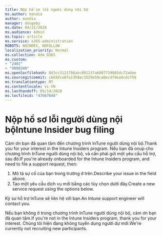 ```yaml
---
title: Nộp hồ sơ lỗi người dùng nội bộ
ms.author: mandia
author: mandia
manager: dougeby
ms.date: 04/21/2020
ms.audience: Admin
ms.topic: article
ms.service: o365-administration
ROBOTS: NOINDEX, NOFOLLOW
localization_priority: Normal
ms.collection: Adm_O365
ms.custom:
- "2402"
- "9000348"
ms.openlocfilehash: 8d3cc3121786abc891237a6807719802dc72adee
ms.sourcegitcommit: c6692ce0fa1358ec3529e59ca0ecdfdea4cdc759
ms.translationtype: MT
ms.contentlocale: vi-VN
ms.lasthandoff: 09/14/2020
ms.locfileid: "47667648"
---
```

# <a name="intune-insider-bug-filing"></a><span data-ttu-id="ab0c4-102">Nộp hồ sơ lỗi người dùng nội bộ</span><span class="sxs-lookup"><span data-stu-id="ab0c4-102">Intune Insider bug filing</span></span>

<span data-ttu-id="ab0c4-103">Cảm ơn bạn đã quan tâm đến chương trình InTune người dùng nội bộ.</span><span class="sxs-lookup"><span data-stu-id="ab0c4-103">Thank you for your interest in the Intune Insiders program.</span></span> <span data-ttu-id="ab0c4-104">Nếu bạn đã onup cho chương trình InTune người dùng nội bộ, và cần phải gửi một yêu cầu hỗ trợ, sau đó:</span><span class="sxs-lookup"><span data-stu-id="ab0c4-104">If you're already onboarded for the Intune Insiders program, and need to file a support request, then:</span></span>

1. <span data-ttu-id="ab0c4-105">Mô tả sự cố của bạn trong trường ở trên.</span><span class="sxs-lookup"><span data-stu-id="ab0c4-105">Describe your issue in the field above.</span></span>
2. <span data-ttu-id="ab0c4-106">Tạo một yêu cầu dịch vụ mới bằng các tùy chọn dưới đây.</span><span class="sxs-lookup"><span data-stu-id="ab0c4-106">Create a new service request using the options below.</span></span>

<span data-ttu-id="ab0c4-107">Kỹ sư hỗ trợ InTune sẽ liên hệ với bạn.</span><span class="sxs-lookup"><span data-stu-id="ab0c4-107">An Intune support engineer will contact you.</span></span>

<span data-ttu-id="ab0c4-108">Nếu bạn không ở trong chương trình InTune người dùng nội bộ, cảm ơn bạn đã quan tâm.</span><span class="sxs-lookup"><span data-stu-id="ab0c4-108">If you're not in the Intune Insiders program, thank you for your interest.</span></span> <span data-ttu-id="ab0c4-109">Chúng tôi hiện đang không tuyển dụng người dự mới.</span><span class="sxs-lookup"><span data-stu-id="ab0c4-109">We're currently not recruiting new participants.</span></span>
